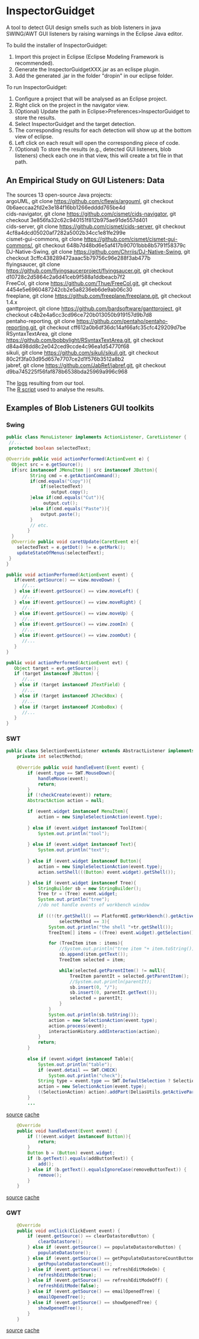 # InspectorGuidget
A tool to detect GUI design smells such as blob listeners in java SWING/AWT GUI listeners by raising warnings in the Eclipse Java editor.


To build the installer of InspectorGuidget:

  1. Import this project in Eclipse (Eclipse Modeling Framework is recommended).
  2. Generate the InspectorGuidgetXXX.jar as an eclispe plugin.
  3. Add the generated .jar in the folder "dropin" in our eclipse folder.
  
To run InspectorGuidget:
  1. Configure a project that will be analysed as an Eclipse project.
  2. Right click on the project in the navigator view.
  3. (Optional) Update the path in Eclipse>Preferences>InspectorGuidget to store the results. 
  4. Select InspectorGuidget and the target detection.
  5. The corresponding results for each detection will show up at the bottom view of eclipse.
  6. Left click on each result will open the corresponding piece of code.
  7. (Optional) To store the results (e.g., detected GUI listeners, blob listeners) check each one in that view, this will create a txt file in that path.

## An Empirical Study on GUI Listeners: Data

The sources 13 open-source Java projects:<br/>
argoUML, git clone https://github.com/cflewis/argouml, git checkout 0b6aeccaa2fd2e3e184f16bb1266edddd765be4d<br/>
cids-navigator, git clone https://github.com/cismet/cids-navigator, git checkout 3e856fa32c62c940151f812b975ae91de557d401<br/>
cids-server, git clone https://github.com/cismet/cids-server, git checkout 4cf8a4dcd05020af7282a5002b34cc1e81fe299e<br/>
cismet-gui-commons, git clone https://github.com/cismet/cismet-gui-commons/, git checkout 648b7d48bd6e5af417b90701bbb8b5791f58379c<br/>
DJ-Native-Swing, git clone https://github.com/Chrriis/DJ-Native-Swing, git checkout 3cffc438289472aaac5b79756c96e288f3ab477b<br/>
flyingsaucer, git clone https://github.com/flyingsaucerproject/flyingsaucer.git, git checkout d10728c2d5864c2a6d41ceb9f588a1ddbeacb7f2<br />
FreeCol, git clone https://github.com/Thue/FreeCol.git, git checkout 4454e5e6960487242cb2e5a8236eb6de9ab06c30<br/>
freeplane, git clone https://github.com/freeplane/freeplane.git, git checkout 1.4.x<br/>
ganttproject, git clone https://github.com/bardsoftware/ganttproject, git checkout c4b2e4a6cc3cd96ce720b013050b919157d9b7d8<br/>
pentaho-reporting, git clone https://github.com/pentaho/pentaho-reporting.git, git checkout cff612a0b6df36dc14af66afc35cfc429209d7be<br/>
RSyntaxTextArea, git clone https://github.com/bobbylight/RSyntaxTextArea.git, git checkout d84a498dd8c2e042ced9ccde4c96ea1d54770f68<br/>
sikuli, git clone https://github.com/sikuli/sikuli.git, git checkout 80c2f3fa03d95d657e7707ce2d1f576b3512a8b2<br/>
jabref, git clone https://github.com/JabRef/jabref.git, git checkout d9ba745225f56faf878b6538bda25969a996c968<br/>

The [logs](https://github.com/diverse-project/InspectorGuidget/blob/master/ICST16/results.tar.xz) resulting from our tool.<br/>
The [R script](https://github.com/diverse-project/InspectorGuidget/blob/master/ICST16/script.R) used to analyse the results.


## Examples of Blob Listeners GUI toolkits

### Swing

```java
public class MenuListener implements ActionListener, CaretListener {
 //...
 protected boolean selectedText;

@Override public void actionPerformed(ActionEvent e) {
  Object src = e.getSource();
  if(src instanceof JMenuItem || src instanceof JButton){
		 String cmd = e.getActionCommand();
		 if(cmd.equals("Copy")){
			 if(selectedText)
				 output.copy();
		 }else if(cmd.equals("Cut")){
			  output.cut();
		 }else if(cmd.equals("Paste")){
			 output.paste();
		 }
		 // etc.
		}
  }
  @Override public void caretUpdate(CaretEvent e){
   	selectedText = e.getDot() != e.getMark();
   	updateStateOfMenus(selectedText);	
 }
}
```

```java
public void actionPerformed(ActionEvent event) {
   if(event.getSource() == view.moveDown) {
      //...
   } else if(event.getSource() == view.moveLeft) {
      //...
   } else if(event.getSource() == view.moveRight) {
      //...
   } else if(event.getSource() == view.moveUp) {
      //...
   } else if(event.getSource() == view.zoomIn) {
      //...
   } else if(event.getSource() == view.zoomOut) {
      //...
   }
}
```

```java
public void actionPerformed(ActionEvent evt) {
   Object target = evt.getSource();
   if (target instanceof JButton) {
      //...
   } else if (target instanceof JTextField) {
      //...
   } else if (target instanceof JCheckBox) {
      //...
   } else if (target instanceof JComboBox) {
      //...
   }
}
```

### SWT

```java
public class SelectionEventListener extends AbstractListener implements Listener {
	private int selectMethod;
	
	@Override public void handleEvent(Event event) {
		if (event.type == SWT.MouseDown){
			handleMouse(event);
			return;
		}
		if (!checkCreate(event)) return;
		AbstractAction action = null;

		if (event.widget instanceof MenuItem){
			action = new SimpleSelectionAction(event.type);
			
		} else if (event.widget instanceof ToolItem){
			System.out.println("tool");
			
		} else if (event.widget instanceof Text){
			System.out.println("text");
			
		} else if (event.widget instanceof Button){
			action = new SimpleSelectionAction(event.type);
			action.setShell(((Button) event.widget).getShell());

		} else if (event.widget instanceof Tree){
			StringBuilder sb = new StringBuilder();
			Tree tr = (Tree) event.widget;
			System.out.println("tree");
			//do not handle events of workbench window 
			
			if ((!(tr.getShell() == PlatformUI.getWorkbench().getActiveWorkbenchWindow().getShell())) ||
					selectMethod == 3){
				System.out.println("the shell "+tr.getShell());
				TreeItem[] items = ((Tree) event.widget).getSelection();

				for (TreeItem item : items){
					//System.out.println("tree item "+ item.toString());
					sb.append(item.getText());
					TreeItem selected = item;

					while(selected.getParentItem() != null){
						TreeItem parentIt = selected.getParentItem();
						//System.out.println(parentIt);
						sb.insert(0, "/");
						sb.insert(0, parentIt.getText());
						selected = parentIt;
					}
				}
				System.out.println(sb.toString());
				action = new SelectionAction(event.type);
				action.process(event);
				interactionHistory.addInteraction(action);
			}
			return;
		}
		
		else if (event.widget instanceof Table){
			System.out.println("table");
			if (event.detail == SWT.CHECK)
				System.out.println("check");
			String type = event.type == SWT.DefaultSelection ? SelectionAction.DEFAULT_SELECT : SelectionAction.ITEM_SELECT;
			action = new SelectionAction(event.type);
			((SelectionAction) action).addPart(DeliasUtils.getActivePartTitle());
		}
        ...
```
[source](https://github.com/beccsi/delias/blob/a58df6ef45328d6b1495c424293e776a02e33e48/de.mobis.delias/src/org/teamweaver/delias/commons/SelectionEventListener.java)
[cache](examples/delias-a58df6ef45328d6b1495c424293e776a02e33e48.zip)

```java
    @Override
    public void handleEvent(Event event) {
        if (!(event.widget instanceof Button)){
            return;
        }
        Button b = (Button) event.widget;
        if (b.getText().equals(addButtonText)) {
            add();
        } else if (b.getText().equalsIgnoreCase(removeButtonText)) {
            remove();
        }
    }
```

[source](https://github.com/Unidata/awips2/blob/c9f28fd5943170b88cac2e3af3b0234ac444b705/cave/com.raytheon.uf.viz.collaboration.ui/src/com/raytheon/uf/viz/collaboration/ui/login/ServerListListener.java)
[cache](examples/awips2-upc_14.4.1.zip)

### GWT

```java
	@Override
	public void onClick(ClickEvent event) {
		if (event.getSource() == clearDatastoreButton) {
			clearDatastore();
		} else if (event.getSource() == populateDatastoreButton) {
			populateDatastore();
		} else if (event.getSource() == getPopulateDatastoreCountButton) {
			getPopulateDatastoreCount();
		} else if (event.getSource() == refreshEditModeOn) {
			refreshEditMode(true);
		} else if (event.getSource() == refreshEditModeOff) {
			refreshEditMode(false);
		} else if (event.getSource() == emailOpenedTree) {
			emailOpenedTree();
		} else if (event.getSource() == showOpenedTree) {
			showOpenedTree();
		}
	}
```

[source](https://github.com/zackriegman/ConceptMapper/blob/12ac53b27950e0b1c12dc803e57c355c675f4905/src/org/argmap/client/ModeAdmin.java)
[cache](examples/ConceptMapper-12ac53b27950e0b1c12dc803e57c355c675f4905.zip)

